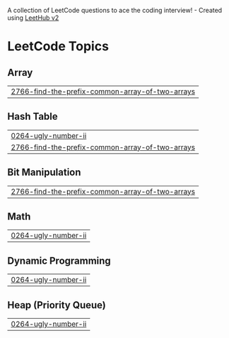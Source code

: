 A collection of LeetCode questions to ace the coding interview! - Created using [LeetHub v2](https://github.com/arunbhardwaj/LeetHub-2.0)
<!---LeetCode Topics Start-->
# LeetCode Topics
## Array
|  |
| ------- |
| [2766-find-the-prefix-common-array-of-two-arrays](https://github.com/DvoraNovogrotzki/LeetCode/tree/master/2766-find-the-prefix-common-array-of-two-arrays) |
## Hash Table
|  |
| ------- |
| [0264-ugly-number-ii](https://github.com/DvoraNovogrotzki/LeetCode/tree/master/0264-ugly-number-ii) |
| [2766-find-the-prefix-common-array-of-two-arrays](https://github.com/DvoraNovogrotzki/LeetCode/tree/master/2766-find-the-prefix-common-array-of-two-arrays) |
## Bit Manipulation
|  |
| ------- |
| [2766-find-the-prefix-common-array-of-two-arrays](https://github.com/DvoraNovogrotzki/LeetCode/tree/master/2766-find-the-prefix-common-array-of-two-arrays) |
## Math
|  |
| ------- |
| [0264-ugly-number-ii](https://github.com/DvoraNovogrotzki/LeetCode/tree/master/0264-ugly-number-ii) |
## Dynamic Programming
|  |
| ------- |
| [0264-ugly-number-ii](https://github.com/DvoraNovogrotzki/LeetCode/tree/master/0264-ugly-number-ii) |
## Heap (Priority Queue)
|  |
| ------- |
| [0264-ugly-number-ii](https://github.com/DvoraNovogrotzki/LeetCode/tree/master/0264-ugly-number-ii) |
<!---LeetCode Topics End-->